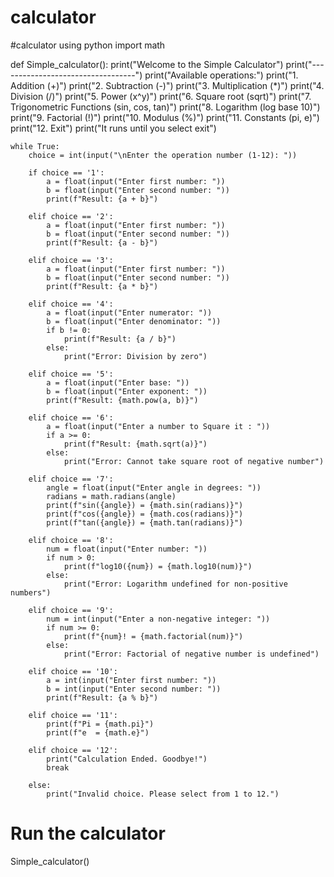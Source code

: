 # calculator
#calculator using python
import math

def Simple_calculator():
    print("Welcome to the Simple Calculator")
    print("----------------------------------")
    print("Available operations:")
    print("1. Addition (+)")
    print("2. Subtraction (-)")
    print("3. Multiplication (*)")
    print("4. Division (/)")
    print("5. Power (x^y)")
    print("6. Square root (sqrt)")
    print("7. Trigonometric Functions (sin, cos, tan)")
    print("8. Logarithm (log base 10)")
    print("9. Factorial (!)")
    print("10. Modulus (%)")
    print("11. Constants (pi, e)")
    print("12. Exit")
    print("It runs until you select exit")

    while True:
        choice = int(input("\nEnter the operation number (1-12): "))

        if choice == '1':
            a = float(input("Enter first number: "))
            b = float(input("Enter second number: "))
            print(f"Result: {a + b}")

        elif choice == '2':
            a = float(input("Enter first number: "))
            b = float(input("Enter second number: "))
            print(f"Result: {a - b}")

        elif choice == '3':
            a = float(input("Enter first number: "))
            b = float(input("Enter second number: "))
            print(f"Result: {a * b}")

        elif choice == '4':
            a = float(input("Enter numerator: "))
            b = float(input("Enter denominator: "))
            if b != 0:
                print(f"Result: {a / b}")
            else:
                print("Error: Division by zero")

        elif choice == '5':
            a = float(input("Enter base: "))
            b = float(input("Enter exponent: "))
            print(f"Result: {math.pow(a, b)}")

        elif choice == '6':
            a = float(input("Enter a number to Square it : "))
            if a >= 0:
                print(f"Result: {math.sqrt(a)}")
            else:
                print("Error: Cannot take square root of negative number")

        elif choice == '7':
            angle = float(input("Enter angle in degrees: "))
            radians = math.radians(angle)
            print(f"sin({angle}) = {math.sin(radians)}")
            print(f"cos({angle}) = {math.cos(radians)}")
            print(f"tan({angle}) = {math.tan(radians)}")

        elif choice == '8':
            num = float(input("Enter number: "))
            if num > 0:
                print(f"log10({num}) = {math.log10(num)}")
            else:
                print("Error: Logarithm undefined for non-positive numbers")

        elif choice == '9':
            num = int(input("Enter a non-negative integer: "))
            if num >= 0:
                print(f"{num}! = {math.factorial(num)}")
            else:
                print("Error: Factorial of negative number is undefined")

        elif choice == '10':
            a = int(input("Enter first number: "))
            b = int(input("Enter second number: "))
            print(f"Result: {a % b}")

        elif choice == '11':
            print(f"Pi = {math.pi}")
            print(f"e  = {math.e}")

        elif choice == '12':
            print("Calculation Ended. Goodbye!")
            break

        else:
            print("Invalid choice. Please select from 1 to 12.")

# Run the calculator
Simple_calculator()

